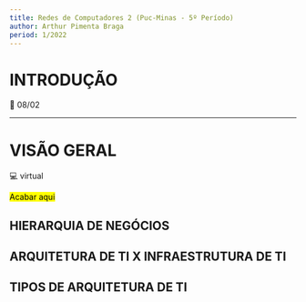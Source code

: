 ```yaml
---
title: Redes de Computadores 2 (Puc-Minas - 5º Período)
author: Arthur Pimenta Braga
period: 1/2022
---
```


# INTRODUÇÃO

:calendar: 08/02

 



---

# VISÃO GERAL

:computer: virtual

<mark>Acabar aqui</mark>

## HIERARQUIA DE NEGÓCIOS



## ARQUITETURA DE TI X INFRAESTRUTURA DE TI



## TIPOS DE ARQUITETURA DE TI
